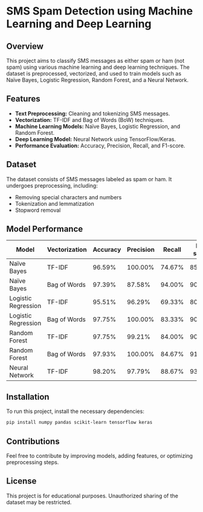 # SMS Spam Detection using Machine Learning and Deep Learning

## Overview
This project aims to classify SMS messages as either spam or ham (not spam) using various machine learning and deep learning techniques. The dataset is preprocessed, vectorized, and used to train models such as Naïve Bayes, Logistic Regression, Random Forest, and a Neural Network.

## Features
- **Text Preprocessing:** Cleaning and tokenizing SMS messages.
- **Vectorization:** TF-IDF and Bag of Words (BoW) techniques.
- **Machine Learning Models:** Naïve Bayes, Logistic Regression, and Random Forest.
- **Deep Learning Model:** Neural Network using TensorFlow/Keras.
- **Performance Evaluation:** Accuracy, Precision, Recall, and F1-score.

## Dataset
The dataset consists of SMS messages labeled as spam or ham. It undergoes preprocessing, including:
- Removing special characters and numbers
- Tokenization and lemmatization
- Stopword removal

## Model Performance
| Model                 | Vectorization  | Accuracy  | Precision | Recall  | F1-score |
|----------------------|---------------|-----------|-----------|---------|---------|
| Naïve Bayes          | TF-IDF        | 96.59%    | 100.00%   | 74.67%  | 85.49%  |
| Naïve Bayes          | Bag of Words  | 97.39%    | 87.58%    | 94.00%  | 90.67%  |
| Logistic Regression  | TF-IDF        | 95.51%    | 96.29%    | 69.33%  | 80.62%  |
| Logistic Regression  | Bag of Words  | 97.75%    | 100.00%   | 83.33%  | 90.90%  |
| Random Forest       | TF-IDF        | 97.75%    | 99.21%    | 84.00%  | 90.97%  |
| Random Forest       | Bag of Words  | 97.93%    | 100.00%   | 84.67%  | 91.70%  |
| Neural Network      | TF-IDF        | 98.20%    | 97.79%    | 88.67%  | 93.00%  |

## Installation
To run this project, install the necessary dependencies:
```bash
pip install numpy pandas scikit-learn tensorflow keras
```

## Contributions
Feel free to contribute by improving models, adding features, or optimizing preprocessing steps.

## License
This project is for educational purposes. Unauthorized sharing of the dataset may be restricted.




